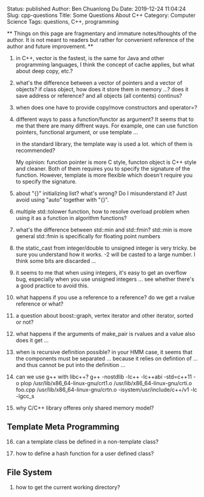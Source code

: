 Status: published
Author: Ben Chuanlong Du
Date: 2019-12-24 11:04:24
Slug: cpp-questions
Title: Some Questions About C++
Category: Computer Science
Tags: questions, C++, programming

**
Things on this page are fragmentary and immature notes/thoughts of the author. 
It is not meant to readers but rather for convenient reference of the author and future improvement.
**
 
1. in C++, vector is the fastest, is the same for Java and other programming languages, 
    I think the concept of cache applies, but what about deep copy, etc.?

2. what's the difference between a vector of pointers and a vector of objects?
    if class object, how does it store them in memory ...? 
    does it save address or reference? and all objects (all contents) continus? 

1. when does one have to provide copy/move constructors and operator=?

3. different ways to pass a function/functor as argument? 
    It seems that to me that there are many diffrent ways. 
    For example, one can use function pointers,
    functional argument, or use template ...

    in the standard library, the template way is used a lot.
    which of them is recommended? 

    My opinion:
    function pointer is more C style,
    functon object is C++ style and cleaner. 
    Both of them requires you to specify the signature of the function.
    However, template is more flexible which doesn't require you to specify the signature. 

5. about "{}" initializing list? what's wrong? Do I misunderstand it?
    Just avoid using "auto" together with "{}".

6. multiple std::tolower function, how to resolve overload problem when using it as a function in algorithm functions?

7. what's the difference between std::min and std::fmin? 
    std::min is more general
    std::fmin is specifically for floating point numbers

8. the static_cast from integer/double to unsigned integer is very tricky. 
    be sure you understand how it works. -2 will be casted to a large number. 
    I think some bits are discarded ...

9. it seems to me that when using integers, 
    it's easy to get an overflow bug, especially when you use unsigned integers ...
    see whether there's a good practice to avoid this.

10. what happens if you use a reference to a reference? do we get a rvalue reference or what?

11. a question about boost::graph, vertex iterator and other iterator, sorted or not?

12. what happens if the arguments of make_pair is rvalues and a value 
    also does it get ...

13. when is recursive definition possible? in your HMM case, it seems that the components must be separated ...
    because it relies on defintion of ... and thus cannot be put into the definition ...

14. can we use g++ with libc++?
    g++ -nostdlib -lc++ -lc++abi -std=c++11 -o plop /usr/lib/x86_64-linux-gnu/crt1.o /usr/lib/x86_64-linux-gnu/crti.o foo.cpp /usr/lib/x86_64-linux-gnu/crtn.o -isystem/usr/include/c++/v1 -lc -lgcc_s

15. why C/C++ library offeres only shared memory model?

## Template Meta Programming

16. can a template class be defined in a non-template class?

1. how to define a hash function for a user defined class?

## File System

1. how to get the current working directory?
